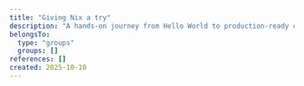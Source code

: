 ```yaml
---
title: "Giving Nix a try"
description: "A hands-on journey from Hello World to production-ready clusters"
belongsTo:
  type: "groups"
  groups: []
references: []
created: 2025-10-10
---
```


